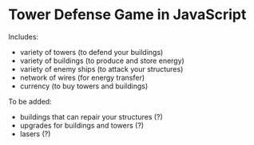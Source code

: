 <h1>Tower Defense Game in JavaScript</h1>

Includes:
- variety of towers (to defend your buildings)
- variety of buildings (to produce and store energy)
- variety of enemy ships (to attack your structures)
- network of wires (for energy transfer)
- currency (to buy towers and buildings)

To be added:
- buildings that can repair your structures (?)
- upgrades for buildings and towers (?)
- lasers (?)
